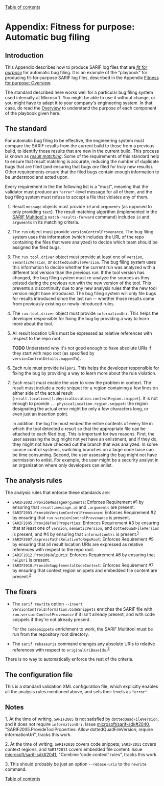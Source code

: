 [Table of contents](../README.md#contents)

# Appendix: Fitness for purpose: Automatic bug filing

## Introduction

This Appendix describes how to produce SARIF log files that are <a href="Glossary.md#fit-for-purpose">_fit for purpose_</a> for automatic bug filing. It is an example of the "playbook" for producing fit-for-purpose SARIF log files, described in the Appendix [Fitness for purpose: Overview](Fitness-for-purpose-overview.md).

The standard described here works well for a particular bug filing system used internally at Microsoft.
You might be able to use it without change, or you might have to adapt it to your company's engineering system.
In that case, do read the [Overview](Fitness-for-purpose-overview.md) to understand the purpose of each component of the playbook given here.

## The standard

For automatic bug filing to be effective, the engineering system must compare the SARIF results from the current build to those from a previous build, to identify those results that are new in the current build.
This process is known as <a href="Glossary.md#result-matching">_result matching_</a>.
Some of the requirements of this standard help to ensure that result matching is accurate, reducing the number of duplicate bugs that are filed (and ensuring that bugs _are_ filed for truly new results).
Other requirements ensure that the filed bugs contain enough information to be understood and acted upon.

Every requirement in the the following list is a "must", meaning that the validator must produce an `"error"`-level message for all of them, and the bug filing system must refuse to accept a file that violates any of them.

1. Result `message` objects must provide `id` and `arguments` (as opposed to only providing `text`).
    The result matching algorithm (implemented in the [SARIF Multitool's](Multitool.md) `match-results-forward` command) includes `id` and `arguments` in its matching criteria.

2. The `run` object must provide `versionControlProvenance`.
    The bug filing system uses this information (which includes the URL of the repo containing the files that were analyzed) to decide which team should be assigned the filed bugs.

3. The `run.tool.driver` object must provide at least one of `version`, `semanticVersion`, or `dottedQuadFileVersion`.
    The bug filing system uses this information to decide whether the current run was analyzed with a different tool version than the previous run.
    If the tool version has changed, the bug filing system must re-analyze the sources as they existed during the previous run with the new version of the tool.
    This prevents a discontinuity due to any new analysis rules that the new tool version might have introduced.
    The bug filing system will only file bugs for results introduced since the last run -- whether those results come from previously existing or newly introduced rules.

4. The `run.tool.driver` object must provide `informationUri`. This helps the developer responsible for fixing the bug by providing a way to learn more about the tool.

5. All result location URIs must be expressed as relative references with respect to the repo root.

    **TODO** Understand why it's not good enough to have absolute URIs if they start with repo root (as specified by `versionControlDetails.mappedTo`).

6. Each rule must provide `helpUri`. This helps the developer responsible for fixing the bug by providing a way to learn more about the rule violation.

7. Each result must enable the user to view the problem in context.
    The result must include a code snippet for a region containing a few lines on either side of the actual result (`result.locations[].physicalLocation.contextRegion.snippet`).
    It is not enough to provide `...physicalLocation.region.snippet`: the region designating the actual error might be only a few characters long, or even just an insertion point.

    In addition, the log file must embed the entire contents of every file in which the tool detected a result so that the appropriate file can be attached to each filed bug.
    This is important for two reasons.
    First, the user assessing the bug might not yet have an enlistment, and if they do, they might not have checked out the branch that was analyzed.
    In some source control systems, switching branches on a large code base can be time consuming.
    Second, the user assessing the bug might not have permission to enlist. For example, the user might be a security analyst in an organization where only developers can enlist.

## The analysis rules

The analysis rules that enforce these standards are:

- `SARIF2002.ProvideMessageArguments`: Enforces Requirement <span>#</span>1 by ensuring that `result.message.id` and `.arguments` are present.
- `SARIF2003.ProvideVersionControlProvenance`: Enforces Requirement <span>#</span>2 by ensuring that `run.versionControlProvenance` is present.
- `SARIF2005.ProvideToolProperties`: Enforces Requirement <span>#</span>3 by ensuring that at least one of `version`, `semanticVersion`, and `dottedQuadFileVersion` is present, and <span>#</span>4 by ensuring that `informationUri` is present.<sup><a href="#note-1">1</a></sup>
- `SARIF2007.ExpressPathsRelativeToRepoRoot`: Enforces Requirement <span>#</span>5 by ensuring that all result location URIs are expressed as relative references with respect to the repo root.
- `SARIF2012.ProvideHelpUris`: Enforces Requirement <span>#</span>6 by ensuring that `helpUri` is present.
- `SARIF2010.ProvideSupplementalCodeContext`: Enforces Requirement <span>#</span>7 by ensuring that context region snippets and embedded file content are present.<sup><a href="#note-2">2</a></sup>

## The fixers

- The `sarif rewrite` option `--insert VersionControlInformation;CodeSnippets` enriches the SARIF file with `run.versionControlProvenance` if it isn't already present, and with code snippets if they're not already present.

    For the `CodeSnippets` enrichment to work, the SARIF Multitool must be run from the repository root directory.

- The `sarif rebaseuris` command changes any absolute URIs to relative references with respect to `originalUriBaseIds`.<sup><a href="#note-3">3</a></sup>

There is no way to automatically enforce the rest of the criteria.

## The configuration file

This is a standard validation XML configuration file, which explicitly enables all the analysis rules mentioned above, and sets their levels as `"error"`.

## Notes

<a id="note-1">1.</a> At the time of writing, `SARIF2005` is not satisfied by `dottedQuadFileVersion`, and it does not require `informationUri`. Issue [microsoft/sarif-sdk#2040](https://github.com/microsoft/sarif-sdk/issues/2040), "SARIF2005.ProvideToolProperties: Allow dottedQuadFileVersion; require informationUri", tracks this work.

<a id="note-2">2.</a> At the time of writing, `SARIF2010` covers code snippets, `SARIF2011` covers context regions, and `SARIF2013` covers embedded file content. Issue [microsoft/sarif-sdk#2041](https://github.com/microsoft/sarif-sdk/issues/2041), "Combine 'code context' rules", tracks this work.

<a id="note-3">3.</a> This should probably be just an option `--rebase-uris` to the `rewrite` command.

[Table of contents](../README.md#contents)